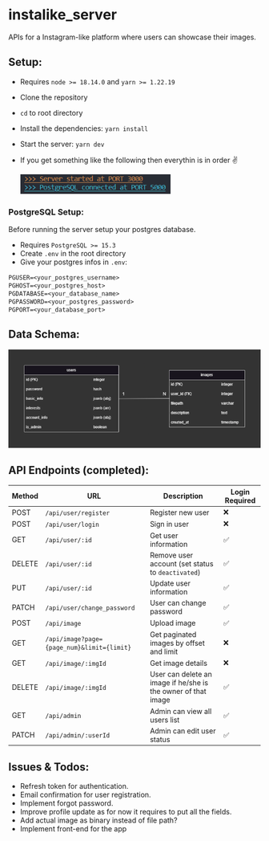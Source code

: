 # instalike_server

APIs for a Instagram-like platform where users can showcase their images.

## Setup:

- Requires `node >= 18.14.0` and `yarn >= 1.22.19`
- Clone the repository
- `cd` to root directory
- Install the dependencies: `yarn install`
- Start the server: `yarn dev`
- If you get something like the following then everythin is in order ✌️

  <img alt="output" src="./extras/Screenshot%202023-06-28%20013927.png" width="300">

### PostgreSQL Setup:

Before running the server setup your postgres database.

- Requires `PostgreSQL >= 15.3`
- Create `.env` in the root directory
- Give your postgres infos in `.env`:

```
PGUSER=<your_postgres_username>
PGHOST=<your_postgres_host>
PGDATABASE=<your_database_name>
PGPASSWORD=<your_postgres_password>
PGPORT=<your_database_port>
```

## Data Schema:

<img alt="db schema" src="./extras/dbSchema.png">

## API Endpoints (completed):

| Method | URL                                        | Description                                                   | Login Required |
| ------ | ------------------------------------------ | ------------------------------------------------------------- | -------------- |
| POST   | `/api/user/register`                       | Register new user                                             | ❌             |
| POST   | `/api/user/login`                          | Sign in user                                                  | ❌             |
| GET    | `/api/user/:id`                            | Get user information                                          | ✅             |
| DELETE | `/api/user/:id`                            | Remove user account (set status to `deactivated`)             | ✅             |
| PUT    | `/api/user/:id`                            | Update user information                                       | ✅             |
| PATCH  | `/api/user/change_password`                | User can change password                                      | ✅             |
| POST   | `/api/image`                               | Upload image                                                  | ✅             |
| GET    | `/api/image?page={page_num}&limit={limit}` | Get paginated images by offset and limit                      | ❌             |
| GET    | `/api/image/:imgId`                        | Get image details                                             | ❌             |
| DELETE | `/api/image/:imgId`                        | User can delete an image if he/she is the owner of that image | ✅             |
| GET    | `/api/admin`                               | Admin can view all users list                                 | ✅             |
| PATCH  | `/api/admin/:userId`                       | Admin can edit user status                                    | ✅             |

## Issues & Todos:

- Refresh token for authentication.
- Email confirmation for user registration.
- Implement forgot password.
- Improve profile update as for now it requires to put all the fields.
- Add actual image as binary instead of file path?
- Implement front-end for the app

